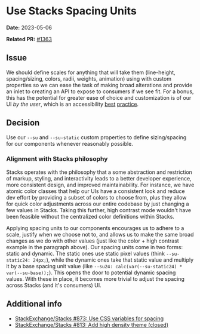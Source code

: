 # Use Stacks Spacing Units

**Date:** 2023-05-06

**Related PR:** [#1363](https://github.com/StackExchange/Stacks/pull/1363)

## Issue

We should define scales for anything that will take them (line-height, spacing/sizing, colors, radii, weights, animation) using with custom properties so we can ease the task of making broad alterations and provide an inlet to creating an API to expose to consumers if we see fit. For a bonus, this has the potential for greater ease of choice and customization is of our UI _by the user_, which is an accessibility [best](https://www.markettailor.io/blog/role-of-personalization-in-increasing-website-accessibility) [practice](https://www.getstark.co/blog/why-personalization-is-key-to-your-accessibility-toolbox).

## Decision

Use our `--su` and `--su-static` custom properties to define sizing/spacing for our components whenever reasonably possible.

### Alignment with Stacks philosophy

Stacks operates with the philosophy that a some abstraction and restriction of markup, styling, and interactivity leads to a better developer experience, more consistent design, and improved maintainability. For instance, we have atomic color classes that help our UIs have a consistent look and reduce dev effort by providing a subset of colors to choose from, plus they allow for quick color adjustments across our entire codebase by just changing a few values in Stacks. Taking this further, high contrast mode wouldn't have been feasible without the centralized color definitions within Stacks.

Applying spacing units to our components encourages us to adhere to a scale, justify when we choose not to, and allows us to make the same broad changes as we do with other values (just like the color + high contrast example in the paragraph above). Our spacing units come in two forms: static and dynamic. The static ones use static pixel values (think `--su-static24: 24px;`), while the dynamic ones take that static value and multiply it by a base spacing unit value (like `--su24: calc(var(--su-static24) * var(--su-base));`). This opens the door to potential dynamic spacing values. With these in place, it becomes more trivial to adjust the spacing across Stacks (and it's consumers) UI.

## Additional info

- [StackExchange/Stacks #873: Use CSS variables for spacing](https://github.com/StackExchange/Stacks/pull/873)
- [StackExchange/Stacks #813: Add high density theme (closed)](https://github.com/StackExchange/Stacks/pull/813)
